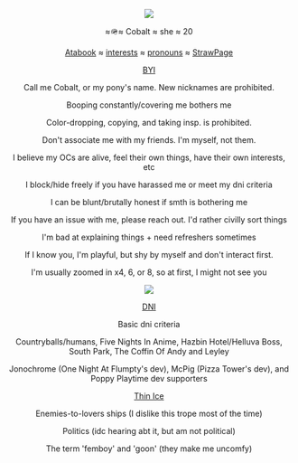 <div align="center">

![](https://i.imgur.com/udDKdNB.gif)

≈🪖≈ Cobalt ≈ she ≈ 20

[Atabook](https://cobaltpng.atabook.org/) ≈ [interests](https://github.com/cobaltpngsituation/thefootsoldier) ≈ [pronouns](https://pronouns.cc/@cobaltpngsituation) ≈ [StrawPage](https://cobaltpng.straw.page/)

<ins>BYI</ins>

Call me Cobalt, or my pony's name. New nicknames are prohibited.

Booping constantly/covering me bothers me

Color-dropping, copying, and taking insp. is prohibited.

Don't associate me with my friends. I'm myself, not them.

I believe my OCs are alive, feel their own things, have their own interests, etc

I block/hide freely if you have harassed me or meet my dni criteria

I can be blunt/brutally honest if smth is bothering me

If you have an issue with me, please reach out. I'd rather civilly sort things

I'm bad at explaining things + need refreshers sometimes

If I know you, I'm playful, but shy by myself and don't interact first.

I'm usually zoomed in x4, 6, or 8, so at first, I might not see you

![](https://i.imgur.com/Q93gACM.png)

<ins>DNI</ins>

Basic dni criteria

Countryballs/humans, Five Nights In Anime, Hazbin Hotel/Helluva Boss, South Park, The Coffin Of Andy and Leyley

Jonochrome (One Night At Flumpty's dev), McPig (Pizza Tower's dev), and Poppy Playtime dev supporters

<ins>Thin Ice</ins>

Enemies-to-lovers ships (I dislike this trope most of the time)

Politics (idc hearing abt it, but am not political)

The term 'femboy' and 'goon' (they make me uncomfy)
